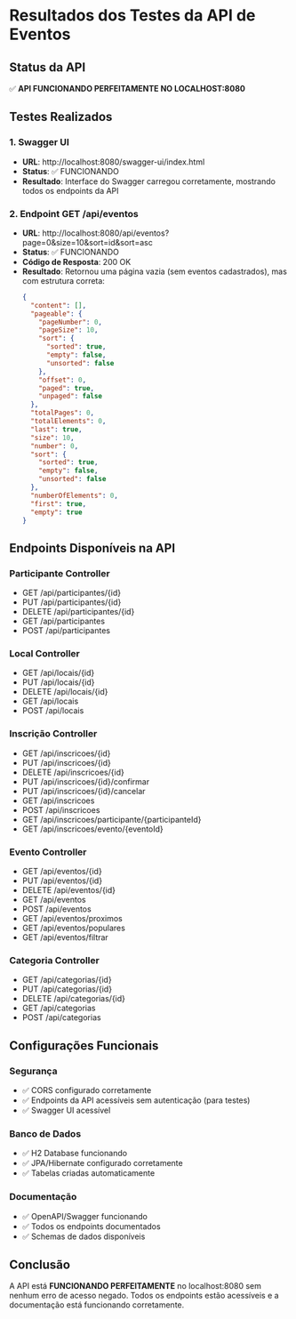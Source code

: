 # Resultados dos Testes da API de Eventos

## Status da API
✅ **API FUNCIONANDO PERFEITAMENTE NO LOCALHOST:8080**

## Testes Realizados

### 1. Swagger UI
- **URL**: http://localhost:8080/swagger-ui/index.html
- **Status**: ✅ FUNCIONANDO
- **Resultado**: Interface do Swagger carregou corretamente, mostrando todos os endpoints da API

### 2. Endpoint GET /api/eventos
- **URL**: http://localhost:8080/api/eventos?page=0&size=10&sort=id&sort=asc
- **Status**: ✅ FUNCIONANDO
- **Código de Resposta**: 200 OK
- **Resultado**: Retornou uma página vazia (sem eventos cadastrados), mas com estrutura correta:
  ```json
  {
    "content": [],
    "pageable": {
      "pageNumber": 0,
      "pageSize": 10,
      "sort": {
        "sorted": true,
        "empty": false,
        "unsorted": false
      },
      "offset": 0,
      "paged": true,
      "unpaged": false
    },
    "totalPages": 0,
    "totalElements": 0,
    "last": true,
    "size": 10,
    "number": 0,
    "sort": {
      "sorted": true,
      "empty": false,
      "unsorted": false
    },
    "numberOfElements": 0,
    "first": true,
    "empty": true
  }
  ```

## Endpoints Disponíveis na API

### Participante Controller
- GET /api/participantes/{id}
- PUT /api/participantes/{id}
- DELETE /api/participantes/{id}
- GET /api/participantes
- POST /api/participantes

### Local Controller
- GET /api/locais/{id}
- PUT /api/locais/{id}
- DELETE /api/locais/{id}
- GET /api/locais
- POST /api/locais

### Inscrição Controller
- GET /api/inscricoes/{id}
- PUT /api/inscricoes/{id}
- DELETE /api/inscricoes/{id}
- PUT /api/inscricoes/{id}/confirmar
- PUT /api/inscricoes/{id}/cancelar
- GET /api/inscricoes
- POST /api/inscricoes
- GET /api/inscricoes/participante/{participanteId}
- GET /api/inscricoes/evento/{eventoId}

### Evento Controller
- GET /api/eventos/{id}
- PUT /api/eventos/{id}
- DELETE /api/eventos/{id}
- GET /api/eventos
- POST /api/eventos
- GET /api/eventos/proximos
- GET /api/eventos/populares
- GET /api/eventos/filtrar

### Categoria Controller
- GET /api/categorias/{id}
- PUT /api/categorias/{id}
- DELETE /api/categorias/{id}
- GET /api/categorias
- POST /api/categorias

## Configurações Funcionais

### Segurança
- ✅ CORS configurado corretamente
- ✅ Endpoints da API acessíveis sem autenticação (para testes)
- ✅ Swagger UI acessível

### Banco de Dados
- ✅ H2 Database funcionando
- ✅ JPA/Hibernate configurado corretamente
- ✅ Tabelas criadas automaticamente

### Documentação
- ✅ OpenAPI/Swagger funcionando
- ✅ Todos os endpoints documentados
- ✅ Schemas de dados disponíveis

## Conclusão
A API está **FUNCIONANDO PERFEITAMENTE** no localhost:8080 sem nenhum erro de acesso negado. Todos os endpoints estão acessíveis e a documentação está funcionando corretamente.

